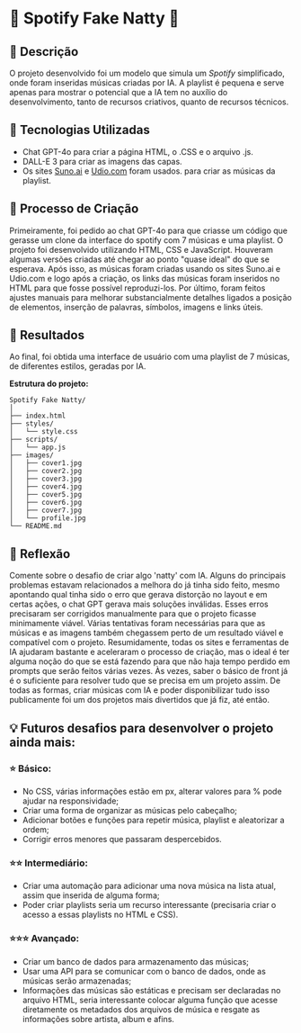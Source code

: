 # 🎵 Spotify Fake Natty 🎵

## 📒 Descrição

O projeto desenvolvido foi um modelo que simula um *Spotify* simplificado, onde foram inseridas músicas criadas por IA. A playlist é pequena e serve apenas para mostrar o potencial que a IA tem no auxílio do desenvolvimento, tanto de recursos criativos, quanto de recursos técnicos. 

## 🤖 Tecnologias Utilizadas

* Chat GPT-4o para criar a página HTML, o .CSS e o arquivo .js.
* DALL-E 3 para criar as imagens das capas.
* Os sites [Suno.ai](https://suno.ai) e [Udio.com](https://udio.com) foram usados.
 para criar as músicas da playlist.

## 🧐 Processo de Criação

Primeiramente, foi pedido ao chat GPT-4o para que criasse um código que gerasse um clone da interface do spotify com 7 músicas e uma playlist. O projeto foi desenvolvido utilizando HTML, CSS e JavaScript. Houveram algumas versões criadas até chegar ao ponto "quase ideal" do que se esperava.
Após isso, as músicas foram criadas usando os sites Suno.ai e Udio.com e logo após a criação, os links das músicas foram inseridos no HTML para que fosse possível reproduzi-los.
Por último, foram feitos ajustes manuais para melhorar substancialmente detalhes ligados a posição de elementos, inserção de palavras, símbolos, imagens e links úteis.

## 🚀 Resultados

Ao final, foi obtida uma interface de usuário com uma playlist de 7 músicas, de diferentes estilos, geradas por IA.

**Estrutura do projeto:**

```
Spotify Fake Natty/
│
├── index.html
├── styles/
│   └── style.css
├── scripts/
│   └── app.js
├── images/
│   ├── cover1.jpg
│   ├── cover2.jpg
│   ├── cover3.jpg
│   ├── cover4.jpg
│   ├── cover5.jpg
│   ├── cover6.jpg
│   ├── cover7.jpg
│   └── profile.jpg
└── README.md
```

## 💭 Reflexão 

Comente sobre o desafio de criar algo 'natty' com IA.
Alguns do principais problemas estavam relacionados a melhora do já tinha sido feito, mesmo apontando qual tinha sido o erro que gerava distorção no layout e em certas ações, o chat GPT gerava mais soluções inválidas. Esses erros precisaram ser corrigidos manualmente para que o projeto ficasse minimamente viável.
Várias tentativas foram necessárias para que as músicas e as imagens também chegassem perto de um resultado viável e compatível com o projeto.
Resumidamente, todas os sites e ferramentas de IA ajudaram bastante e aceleraram o processo de criação, mas o ideal é ter alguma noção do que se está fazendo para que não haja tempo perdido em prompts que serão feitos várias vezes. Às vezes, saber o básico de front já é o suficiente para resolver tudo que se precisa em um projeto assim. 
De todas as formas, criar músicas com IA e poder disponibilizar tudo isso publicamente foi um dos projetos mais divertidos que já fiz, até então. 


## 💡 Futuros desafios para desenvolver o projeto ainda mais:

 ### ⭐ Básico: 

 * No CSS, várias informações estão em px, alterar valores para % pode ajudar na responsividade; 
 * Criar uma forma de organizar as músicas pelo cabeçalho;
 * Adicionar botões e funções para repetir música, playlist e aleatorizar a ordem;
 * Corrigir erros menores que passaram despercebidos.

 ### ⭐⭐ Intermediário:  

 * Criar uma automação para adicionar uma nova música na lista atual, assim que inserida de alguma forma; 
 * Poder criar playlists seria um recurso interessante (precisaria criar o acesso a essas playlists no HTML e CSS).
 
 ### ⭐⭐⭐ Avançado: 

 * Criar um banco de dados para armazenamento das músicas; 
 * Usar uma API para se comunicar com o banco de dados, onde as músicas serão armazenadas;
 * Informações das músicas são estáticas e precisam ser declaradas no arquivo HTML, seria interessante colocar alguma função que acesse diretamente os metadados dos arquivos de música e resgate as informações sobre artista, album e afins.